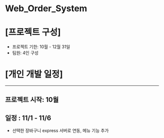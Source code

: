 # Web_Order_System

# [프로젝트 구성]
* 프로젝트 기한: 10월 - 12월 31일
* 팀원: 4인 구성

# [개인 개발 일정]
--------------------
## 프로젝트 시작: 10월
## 일정 : 11/1 - 11/6 
* 선택한 장바구니 express 서버로 연동, 메뉴 기능 추가
